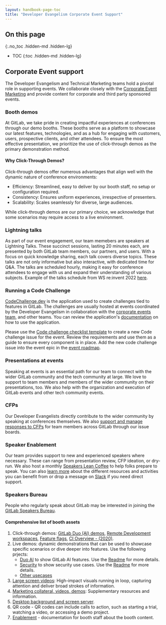 ```yaml
---
layout: handbook-page-toc
title: "Developer Evangelism Corporate Event Support"
---
```


## On this page
{:.no_toc .hidden-md .hidden-lg}

- TOC
{:toc .hidden-md .hidden-lg}

## Corporate Event support 

The Developer Evangelism and Technical Marketing teams hold a pivotal role in supporting events. We collaborate closely with the [Corporate Event Marketing](https://about.gitlab.com/handbook/marketing/integrated-marketing/corporate-events/) and provide content for corporate and third party sponsored events.

### Booth demos 

At GitLab, we take pride in creating impactful experiences at conferences through our demo booths. These booths serve as a platform to showcase our latest features, technologies, and as a hub for engaging with customers, users, prospective clients, and other attendees. To ensure the most effective presentation, we prioritize the use of click-through demos as the primary demonstration method.

#### Why Click-Through Demos?

Click-through demos offer numerous advantages that align well with the dynamic nature of conference environments:
- Efficiency: Streamlined, easy to deliver by our booth staff, no setup or configuration required.
- Consistency: Ensures uniform experiences, irrespective of presenters.
- Scalability: Scales seamlessly for diverse, large audiences.

While click-through demos are our primary choice, we acknowledge that some scenarios may require access to a live environment. 

### Lightning talks

As part of our event engagement, our team memebers are speakers at Lightning Talks. These succinct sessions, lasting 20 minutes each, are presented by both GitLab team members, our partners, and users. With a focus on quick knowledge sharing, each talk covers diverse topics. These talks are not only informative but also interactive, with dedicated time for Q&A. The talks are scheduled hourly, making it easy for conference attendees to engage with us and expand their understanding of various subjects. Example of the talks schedule from WS re:invent 2022 [here](https://about.gitlab.com/events/aws-reinvent/). 


### Running a Code Challenge

[CodeChallenge.dev](https://codechallenge.dev/) is the application used to create challenges tied to features in GitLab. The challenges are usually hosted at events coordinated by the Developer Evangelism in collaboration with the [corporate events team](/handbook/marketing/integrated-marketing/corporate-events/), and other teams. You can review the application's [documentation](https://docs.codechallenge.dev/en/introduction/) on how to use the application. 

Please use the [Code challenge checklist template](https://gitlab.com/gitlab-com/marketing/community-relations/dev-evangelism/meta/-/issues/new?issuable_template=codechallenge-checklist) to create a new Code challenge issue for the event. Review the requirements and use them as a guide to ensure every component is in place. Add the new code challenge issue into the event epic in the [event roadmap](/handbook/marketing/community-relations/developer-evangelism/workflow/#roadmap-view).

### Presentations at events

Speaking at events is an essential path for our team to connect with the wider GitLab community and the tech community at large. We love to support to team members and members of the wider community on their presentations, too. We also help with the organization and execution of GitLab events and other tech community events.


### CFPs

Our Developer Evangelists directly contribute to the wider community by speaking at conferences themselves. We also [support and manage responses to CFPs](/handbook/marketing/developer-relations/developer-evangelism/cfps/) for team members across GitLab through our issue boards.

### Speaker Enablement

Our team provides support to new and experienced speakers where necessary. These can range from presentation review, CFP ideation, or dry-run. We also host a monthly [Speakers Lean Coffee](/handbook/marketing/corporate-communications/speaking-resources/#speakers-lean-coffee) to help folks prepare to speak. You can also [learn more](/handbook/marketing/developer-relations/developer-evangelism/speaker-enablement/) about the different resources and activities you can benefit from or drop a message on [Slack](https://gitlab.slack.com/archives/CMELFQS4B) if you need direct support.

### Speakers Bureau

People who regularly speak about GitLab may be interested in joining the [GitLab Speakers Bureau](/handbook/marketing/developer-relations/developer-evangelism/speakers-bureau/).

#### Comprehensive list of booth assets

1. Click-through demos: [GitLab Duo (AI) demos](https://tech-marketing.gitlab.io/static-demos/ai-demos.html), [Remote Development workspaces](https://tech-marketing.gitlab.io/static-demos/workspaces/ws_html.html), [Feature flags](https://tech-marketing.gitlab.io/static-demos/feature-flags/feature-flags-html.html), [CI Overview - (2020)](https://tech-marketing.gitlab.io/static-demos/ci_overview_v1.html). 
2. Live demos: dynamic demonstrations that can be used to showcase specific scenarios or dive deeper into features. Use the following prjects: 
    - [Duo AI](https://gitlab.com/gitlab-de/use-cases/devsecops-platform/gitlab-vertex-ai/ask-me-anything) to show GitLab AI features. Use the [Readme](https://gitlab.com/gitlab-de/use-cases/devsecops-platform/gitlab-vertex-ai/ask-me-anything) for more details. 
    - [Security](https://gitlab.com/gitlab-de/tutorials/security-and-governance/devsecops/simply-vulnerable-notes) to show security use cases. Use the [Readme](https://gitlab.com/gitlab-de/tutorials/security-and-governance/devsecops/simply-vulnerable-notes/-/blob/main/README.md?ref_type=heads) for more details. 
    - [Other usecases](https://gitlab.com/gitlab-de/use-cases)
3. [Large screen videos](https://drive.google.com/drive/folders/1yT48wPMLvBlpSIqMXIiMqmAhfX1oLDJa?usp=sharing): High-impact visuals running in loop, capturing attention and deliver broad strokes of information.
4. [Marketing collateral, videos, demos](https://drive.google.com/drive/folders/1bErz65Ka6hrJkg9UJiU1OE3AUQCiCi6x?usp=drive_link): Supplementary resources and information. 
5. [Desktop background and screen server](https://drive.google.com/drive/folders/1sG2LBQ5O-kf991-9EwbE5mZg6tkI5YEi?usp=drive_link).
6. QR code - QR codes can include calls to action, such as starting a trial, watching a video, or accessing a demo project.
7. [Enablement](https://drive.google.com/drive/folders/1i5KvZqRpPUuYhNJVVB8u7n7WSczGUmvN?usp=sharing) - documentation for booth staff about the booth content. 
